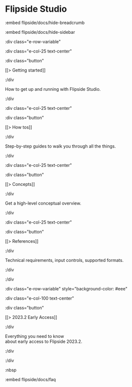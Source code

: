 # Flipside Studio

:embed flipside/docs/hide-breadcrumb

:embed flipside/docs/hide-sidebar

:div class="e-row-variable"

:div class="e-col-25 text-center"

:div class="button"

[[> Getting started]]

:/div

How to get up and running with Flipside Studio.

:/div

:div class="e-col-25 text-center"

:div class="button"

[[> How tos]]

:/div

Step-by-step guides to walk you through all the things.

:/div

:div class="e-col-25 text-center"

:div class="button"

[[> Concepts]]

:/div

Get a high-level conceptual overview.

:/div

:div class="e-col-25 text-center"

:div class="button"

[[> References]]

:/div

Technical requirements, input controls, supported formats.

:/div

:/div

:div class="e-row-variable" style="background-color: #eee"

:div class="e-col-100 text-center"

:div class="button"

[[> 2023.2 Early Access]]

:/div

Everything you need to know<br />about early access to Flipside 2023.2.

:/div

:/div

:nbsp

:embed flipside/docs/faq
